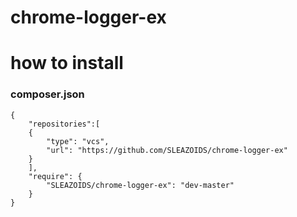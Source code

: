 # chrome-logger-ex

# how to install

### composer.json
```
{
    "repositories":[
    {
        "type": "vcs",
        "url": "https://github.com/SLEAZOIDS/chrome-logger-ex"
    }
    ],
    "require": {
        "SLEAZOIDS/chrome-logger-ex": "dev-master"
    }
}
```
